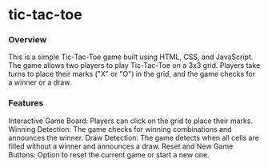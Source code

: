 # tic-tac-toe
<h3>Overview</h3>
<p>This is a simple Tic-Tac-Toe game built using HTML, CSS, and JavaScript. The game allows two players to play Tic-Tac-Toe on a 3x3 grid. Players take turns to place their marks ("X" or "O") in the grid, and the game checks for a winner or a draw.</p>

<h3>Features</h3>
<p>Interactive Game Board: Players can click on the grid to place their marks.
Winning Detection: The game checks for winning combinations and announces the winner.
Draw Detection: The game detects when all cells are filled without a winner and announces a draw.
Reset and New Game Buttons: Option to reset the current game or start a new one.</p>